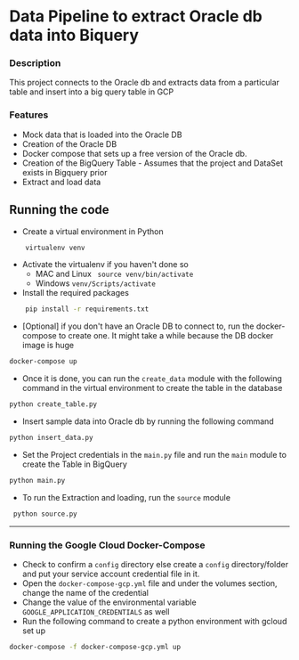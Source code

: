# Data Pipeline to extract Oracle db data into Biquery

### Description
This project connects to the Oracle db and extracts data from a particular table and insert into a big query table in GCP

### Features
* Mock data that is loaded into the Oracle DB
* Creation of the Oracle DB 
* Docker compose that sets up a free version of the Oracle db. 
* Creation of the BigQuery Table - Assumes that the project and DataSet exists in Bigquery prior
* Extract and load data 

## Running the code
* Create a virtual environment in Python 
```sh
    virtualenv venv
```
* Activate the virtualenv if you haven't done so
    * MAC and Linux
``` source venv/bin/activate```
    * Windows ```venv/Scripts/activate```
* Install the required packages 
```sh
    pip install -r requirements.txt
```
* [Optional] if you don't have an Oracle DB to connect to, run the docker-compose to create one. It might take a while because the DB docker image is huge
```sh
docker-compose up
```
* Once it is done, you can run the `create_data` module with the following command in the virtual environment to create the table in the database
```sh 
python create_table.py
```
* Insert sample data into Oracle db by running the following command
```sh
python insert_data.py
```
* Set the Project credentials in the `main.py` file and run the `main` module to create the Table in BigQuery
```sh 
python main.py
```
* To run the Extraction and loading, run the `source` module
```sh
 python source.py
```
-----------------

### Running the Google Cloud Docker-Compose
* Check to confirm a `config` directory else create a `config` directory/folder and put your service account credential file in it. 
* Open the `docker-compose-gcp.yml` file and under the volumes section, change the name of the credential 
* Change the value of the environmental variable `GOOGLE_APPLICATION_CREDENTIALS` as well
* Run the following command to create a python environment with gcloud set up
```sh
docker-compose -f docker-compose-gcp.yml up
```



